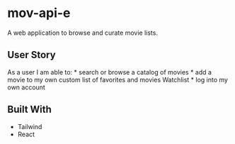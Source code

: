 # mov-api-e
A web application to browse and curate movie lists.

## User Story
As a user I am able to: 
    * search or browse a catalog of movies
    * add a movie to my own custom list of favorites and movies Watchlist
    * log into my own account


## Built With
* Tailwind
* React
